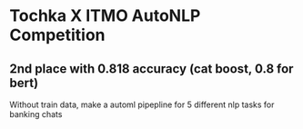 # Tochka X ITMO AutoNLP Competition
## 2nd place with 0.818 accuracy (cat boost, 0.8 for bert)
Without train data, make a automl pipepline for 5 different nlp tasks for banking chats
